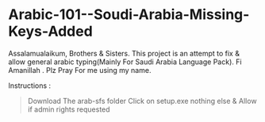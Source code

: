 # Arabic-101--Soudi-Arabia-Missing-Keys-Added
Assalamualaikum, Brothers &amp; Sisters. This project is an attempt to fix &amp; allow general arabic typing(Mainly For Saudi Arabia Language Pack). Fi Amanillah . Plz Pray For me using my name.

Instructions :
>Download The arab-sfs folder 
>Click on setup.exe nothing else & Allow if admin rights requested
